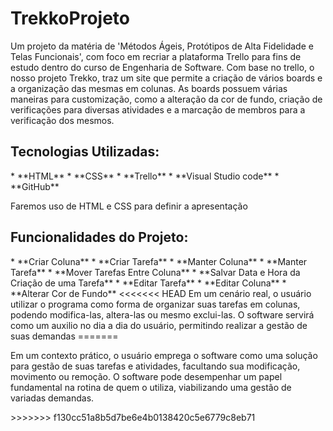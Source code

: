 <h1>TrekkoProjeto</h1>

<p>Um projeto da matéria de 'Métodos Ágeis, Protótipos de Alta Fidelidade e Telas Funcionais', com foco em recriar a plataforma Trello para fins de estudo dentro do curso de Engenharia de Software.  
Com base no trello, o nosso projeto Trekko, traz um site que permite a criação de vários boards e a organização das mesmas em colunas. As boards possuem várias maneiras para customização, como a alteração da cor de fundo, criação de verificações para diversas atividades e a marcação de membros para a verificação dos mesmos.</p>  

<h2>Tecnologias Utilizadas:</h2>  
* **HTML**  
* **CSS**  
* **Trello**  
* **Visual Studio code**  
* **GitHub**  

Faremos uso de HTML e CSS para definir a apresentação

<h2>Funcionalidades do Projeto:</h2>  
* **Criar Coluna**
* **Criar Tarefa**
* **Manter Coluna**
* **Manter Tarefa**
* **Mover Tarefas Entre Coluna**
* **Salvar Data e Hora da Criação de uma Tarefa**
* **Editar Tarefa**
* **Editar Coluna**
* **Alterar Cor de Fundo**
<<<<<<< HEAD
 </ul>
Em um cenário real, o usuário utilizar o programa como forma de organizar suas tarefas em colunas, podendo modifica-las, altera-las ou mesmo exclui-las. O software servirá como um auxilio no dia a dia do usuário, permitindo realizar a gestão de suas demandas
=======

<p>Em um contexto prático, o usuário emprega o software como uma solução para gestão de suas tarefas e atividades, facultando sua modificação, movimento ou remoção. O software pode desempenhar um papel fundamental na rotina de quem o utiliza, viabilizando uma gestão de variadas demandas.</p>
>>>>>>> f130cc51a8b5d7be6e4b0138420c5e6779c8eb71

